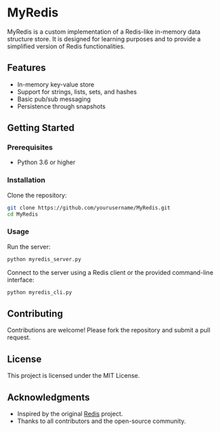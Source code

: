# MyRedis

MyRedis is a custom implementation of a Redis-like in-memory data structure store. It is designed for learning purposes and to provide a simplified version of Redis functionalities.

## Features

- In-memory key-value store
- Support for strings, lists, sets, and hashes
- Basic pub/sub messaging
- Persistence through snapshots

## Getting Started

### Prerequisites

- Python 3.6 or higher

### Installation

Clone the repository:

```bash
git clone https://github.com/yourusername/MyRedis.git
cd MyRedis
```

### Usage

Run the server:

```bash
python myredis_server.py
```

Connect to the server using a Redis client or the provided command-line interface:

```bash
python myredis_cli.py
```

## Contributing

Contributions are welcome! Please fork the repository and submit a pull request.

## License

This project is licensed under the MIT License.

## Acknowledgments

- Inspired by the original [Redis](https://redis.io/) project.
- Thanks to all contributors and the open-source community.
